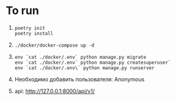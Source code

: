# To run

1.
    ```
    poetry init
    poetry install
    ```

2. `./docker/docker-compose up -d`

3. 
   ```
   env `cat ./docker/.env` python manage.py migrate
   env `cat ./docker/.env` python manage.py createsuperuser`
   env `cat ./docker/.env\` python manage.py runserver
   ```
4. Необходимо добавить пользователя: Anonymous

5. api: http://127.0.0.1:8000/api/v1/
